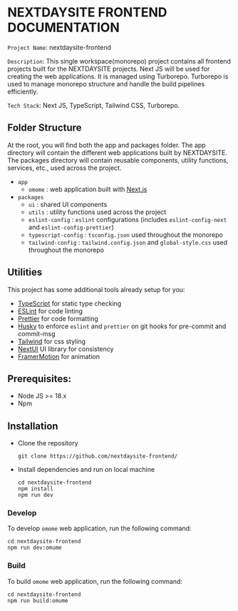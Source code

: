 # NEXTDAYSITE FRONTEND DOCUMENTATION

`Project Name`: nextdaysite-frontend

`Description`: This single workspace(monorepo) project contains all frontend projects built for the NEXTDAYSITE projects. Next JS will be used for creating the web applications. It is managed using Turborepo. Turborepo is used to manage monorepo structure and handle the build pipelines efficiently.

`Tech Stack`: Next JS, TypeScript, Tailwind CSS, Turborepo.

## Folder Structure

At the root, you will find both the app and packages folder. The app directory will contain the different web applications built by NEXTDAYSITE. The packages directory will contain reusable components, utility functions, services, etc., used across the project.

- `app`
  - `omome` : web application built with [Next.js](https://nextjs.org/)
- `packages`
  - `ui` : shared UI components
  - `utils` : utility functions used across the project
  - `eslint-config` : `eslint` configurations (includes `eslint-config-next` and `eslint-config-prettier`)
  - `typescript-config` : `tsconfig.json` used throughout the monorepo
  - `tailwind-config` : `tailwind.config.json` and `global-style.css` used throughout the monorepo

## Utilities

This project has some additional tools already setup for you:

- [TypeScript](https://www.typescriptlang.org/) for static type checking
- [ESLint](https://eslint.org/) for code linting
- [Prettier](https://prettier.io) for code formatting
- [Husky](https://typicode.github.io/husky/) to enforce `eslint` and `prettier` on git hooks for pre-commit and commit-msg
- [Tailwind](https://prettier.io) for css styling
- [NextUI](https://nextui.org/) UI library for consistency
- [FramerMotion](https://www.framer.com/motion/) for animation

## Prerequisites:

- Node JS >= 18.x
- Npm

## Installation

- Clone the repository

  ```
  git clone https://github.com/nextdaysite-frontend/
  ```

- Install dependencies and run on local machine
  ```
  cd nextdaysite-frontend
  npm install
  npm run dev
  ```

### Develop

To develop `omome` web application, run the following command:

```
cd nextdaysite-frontend
npm run dev:omume
```

### Build

To build `omome` web application, run the following command:

```
cd nextdaysite-frontend
npm run build:omume
```
